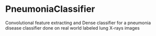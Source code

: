 # PneumoniaClassifier
Convolutional feature extracting and Dense classifier for a pneumonia disease classifier done on real world labeled lung X-rays images
